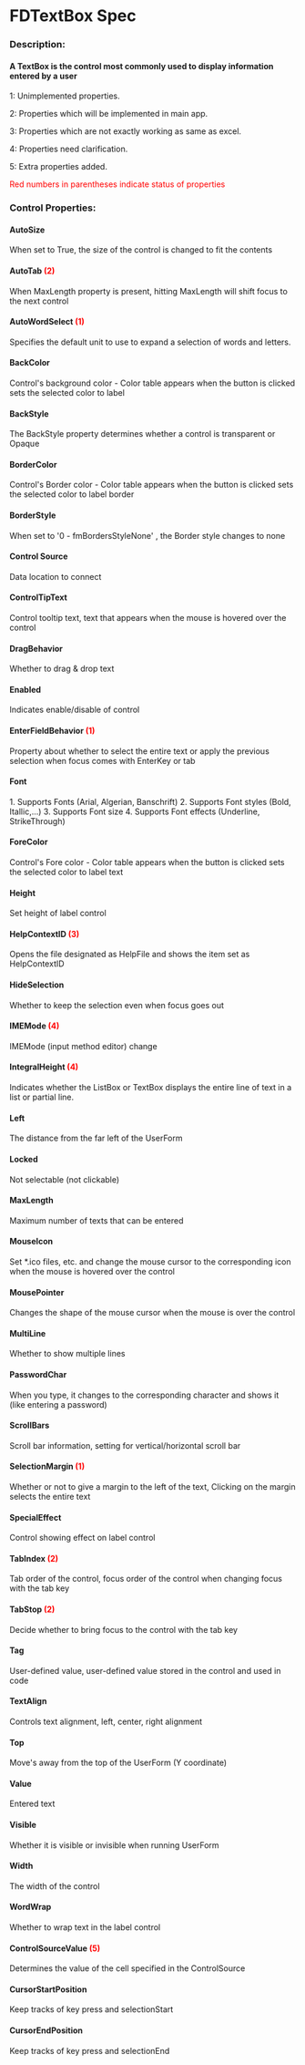 # FDTextBox Spec

<h3><b>Description:</b></h3>
<h4>A TextBox is the control most commonly used to display information entered by a user </h4>

<span>1: Unimplemented properties.</span>

<span>2: Properties which will be implemented in main app.</span>

<span>3: Properties which are not exactly working as same as excel.</span>

<span>4: Properties need clarification.</span>

<span>5: Extra properties added.</span>

<span style='color:red'>Red numbers in parentheses indicate status of properties</span>

<h3><b>Control Properties:</b></h3>

<h4>AutoSize </h4>
<span>When set to True, the size of the control is changed to fit the contents</span>

<h4>AutoTab <span style="color:red;">(2)</span></h4>
<span>When MaxLength property is present, hitting MaxLength will shift focus to the next control</span>

<h4>AutoWordSelect <span style="color:red;">(1)</span></h4>
<span>Specifies the default unit to use to expand a selection of words and letters.</span>

<h4>BackColor</h4>
<span>Control's background color - Color table appears when the button is clicked sets the selected color to label</span>

<h4>BackStyle</h4>
<span>The BackStyle property determines whether a control is transparent or Opaque</span>

<h4>BorderColor</h4>
<span>Control's Border color - Color table appears when the button is clicked sets the selected color to label border</span>

<h4>BorderStyle</h4>
<span>When set to '0 - fmBordersStyleNone' , the Border style changes to none</span>

<h4>Control Source</h4>
<span>Data location to connect</span>

<h4>ControlTipText</h4>
<span>Control tooltip text, text that appears when the mouse is hovered over the control</span>

<h4>DragBehavior</h4>
<span>Whether to drag & drop text</span>

<h4>Enabled</h4>
<span>Indicates enable/disable of control</span>

<h4>EnterFieldBehavior <span style="color:red;">(1)</span></h4>
<span>Property about whether to select the entire text or apply the previous selection when focus comes with EnterKey or tab</span>


<h4>Font</h4>
<span>1. Supports Fonts (Arial, Algerian, Banschrift)
2. Supports Font styles (Bold, Itallic,...)
3. Supports Font size
4. Supports Font effects (Underline, StrikeThrough)</span>

<h4>ForeColor</h4>
<span>Control's Fore color - Color table appears when the button is clicked sets the selected color to label text</span>

<h4>Height</h4>
<span>Set height of label control </span>

<h4>HelpContextID <span style="color:red;">(3)</span></h4>
<span> Opens the file designated as HelpFile and shows the item set as HelpContextID</span>

<h4>HideSelection</h4>
<span>Whether to keep the selection even when focus goes out</span>

<h4>IMEMode <span style="color:red;">(4)</span></h4>
<span>IMEMode (input method editor) change</span>

<h4>IntegralHeight <span style="color:red;">(4)</span></h4>
<span>Indicates whether the ListBox or TextBox displays
the entire line of text in a list or partial line.</span>

<h4>Left</h4>
<span>The distance from the far left of the UserForm </span>

<h4>Locked</h4>
<span>Not selectable (not clickable) </span>

<h4>MaxLength</h4>
<span>Maximum number of texts that can be entered</span>

<h4>MouseIcon</h4>
<span>Set *.ico files, etc. and change the mouse cursor to the corresponding icon when the mouse is hovered over the control</span>

<h4>MousePointer</h4>
<span>Changes the shape of the mouse cursor when the mouse is over the control </span>

<h4>MultiLine</h4>
<span>Whether to show multiple lines</span>

<h4>PasswordChar</h4>
<span>
 When you type, it changes to the corresponding character and shows it (like entering a password)
</span>

<h4>ScrollBars</h4>
<span>Scroll bar information, setting for vertical/horizontal scroll bar</span>

<h4>SelectionMargin <span style="color:red;">(1)</span></h4>
<span>Whether or not to give a margin to the left of the text,
Clicking on the margin selects the entire text</span>

<h4>SpecialEffect</h4>
<span>Control showing effect on label control</span>

<h4>TabIndex <span style="color:red;">(2)</span></h4>
<span>Tab order of the control, focus order of the control when changing focus with the tab key</span>

<h4>TabStop <span style="color:red;">(2)</span></h4>
<span>Decide whether to bring focus to the control with the tab key </span>

<h4>Tag</h4>
<span>User-defined value, user-defined value stored in the control and used in code </span>

<h4>TextAlign</h4>
<span>Controls text alignment, left, center, right alignment</span>

<h4>Top</h4>
<span>Move's away from the top of the UserForm (Y coordinate)</span>

<h4>Value</h4>
<span>Entered text</span>

<h4>Visible</h4>
<span>Whether it is visible or invisible when running UserForm</span>

<h4>Width</h4>
<span>The width of the control</span>

<h4>WordWrap</h4>
<span>Whether to wrap text in the label control</span>

<h4>ControlSourceValue <span style="color:red;">(5)</span></h4>
<span>Determines the value of the cell specified in the ControlSource</span>

<h4>CursorStartPosition</h4>
<span>Keep tracks of key press and selectionStart</span>

<h4>CursorEndPosition</h4>
<span>Keep tracks of key press and selectionEnd</span>
